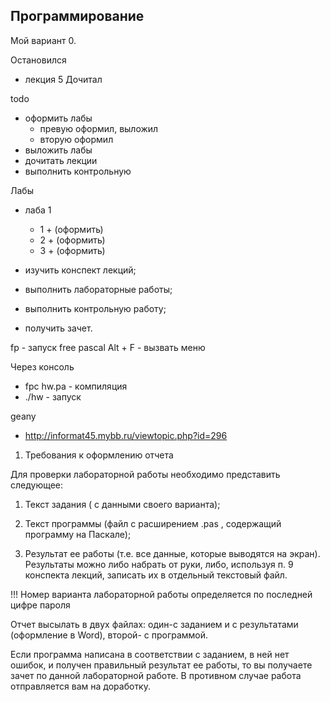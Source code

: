 ## Программирование

Мой вариант 0.

Остановился
- лекция 5 Дочитал

todo
- оформить лабы
  - превую оформил, выложил
  - вторую оформил
- выложить лабы
- дочитать лекции
- выполнить контрольную

Лабы
- лаба 1
  - 1 + (оформить)
  - 2 + (оформить)
  - 3 + (оформить)

- изучить конспект лекций;
- выполнить лабораторные работы;
- выполнить контрольную работу;
- получить зачет.

fp - запуск free pascal
Alt + F - вызвать меню

Через консоль
- fpc hw.pa - компиляция
- ./hw - запуск

geany
- http://informat45.mybb.ru/viewtopic.php?id=296


1. Требования к оформлению отчета

Для проверки лабораторной работы необходимо представить следующее:

 

1. Текст задания ( с данными своего варианта);

2. Текст программы (файл с расширением .pas , содержащий программу на Паскале);

3. Результат ее работы (т.е. все данные, которые выводятся на экран). Результаты можно либо набрать от руки, либо, используя п. 9 конспекта лекций, записать их в отдельный текстовый файл.

!!! Номер варианта лабораторной работы определяется по последней цифре пароля

Отчет высылать в двух файлах: один-с заданием и с результатами (оформление в Word), второй- с программой.

Если программа написана в соответствии с заданием, в ней нет ошибок, и получен правильный результат ее работы, то вы получаете зачет по данной лабораторной работе. В противном случае работа отправляется вам на доработку.